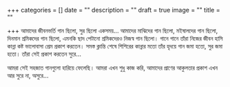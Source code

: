 +++
categories = []
date = ""
description = ""
draft = true
image = ""
title = ""

+++
আমাদের জীবনভর্তি গান ছিলো, সুর ছিলো একসময়... আমাদের মাঝিদের গান ছিলো, মইষালদের গান ছিলো, দিনমান শ্রমিকদের গান ছিলো, এমনকি ছাদ পেটানো শ্রমিকদেরও নিজস্ব গান ছিলো। গানে গানে তাঁরা নিজের জীবন হাসি কান্না কষ্ট ভালোবাসা প্রেম প্রকাশ করতেন। সমস্ত ক্লান্তি শেষে শিশিরের কান্নার মতো তাঁর হৃদয়ে গান জমা হতো, সুর জমা হতো। তাঁরা সেই প্রকাশ করতেন সুরে...

আমরা সেই সহজাত গানগুলো হারিয়ে ফেলেছি। আমরা এখন শুধু কাজ করি, আমাদের প্রাণের আকুলতার প্রকাশ এখন আর সুরে না, অসুরে...